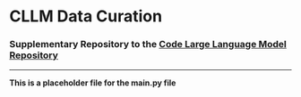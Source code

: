 # CLLM Data Curation

### Supplementary Repository to the <a href="tbd">Code Large Language Model Repository</a>

---

**This is a placeholder file for the main.py file**

<br>